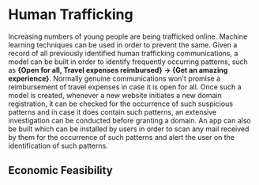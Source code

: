 # Human Trafficking

Increasing numbers of young people are being trafficked online. Machine learning techniques can be used in order to prevent the same. Given a record of all previously identified human trafficking communications, a model can be built in order to identify frequently occurring patterns, such as **{Open for all, Travel expenses reimbursed} -> {Get an amazing experience}**. Normally genuine communications won't promise a reimbursement of travel expenses in case it is open for all.
Once such a model is created, whenever a new website initiates a new domain registration, it can be checked for the occurrence of such suspicious patterns and in case it does contain such patterns, an extensive investigation can be conducted before granting a domain. An app can also be built which can be installed by users in order to scan any mail received by them for the occurrence of such patterns and alert the user on the identification of such patterns.

## Economic Feasibility
